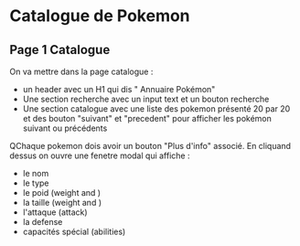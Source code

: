 # Catalogue de Pokemon

## Page 1 Catalogue

On va mettre dans la page catalogue : 
- un header avec un H1 qui dis " Annuaire Pokémon"
- Une section recherche avec un input text et un bouton recherche
- Une section catalogue avec une liste des pokemon présenté 20 par 20 et des bouton "suivant" et "precedent" pour afficher les pokémon suivant ou précédents

QChaque pokemon dois avoir un bouton "Plus d'info" associé.
En cliquand dessus on ouvre une fenetre modal qui affiche :
- le nom
- le type
- le poid (weight and )
-  la taille (weight and )
- l'attaque (attack)
- la defense 
- capacités spécial (abilities)
  

